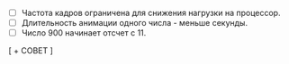 - [ ] Частота кадров ограничена для снижения нагрузки на процессор.
- [ ] Длительность анимации одного числа - меньше секунды.
- [ ] Число 900 начинает отсчет с 11.

[ + СОВЕТ ]


